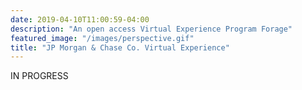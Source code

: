 ```yaml
---
date: 2019-04-10T11:00:59-04:00
description: "An open access Virtual Experience Program Forage"
featured_image: "/images/perspective.gif"
title: "JP Morgan & Chase Co. Virtual Experience"
---
```


IN PROGRESS

